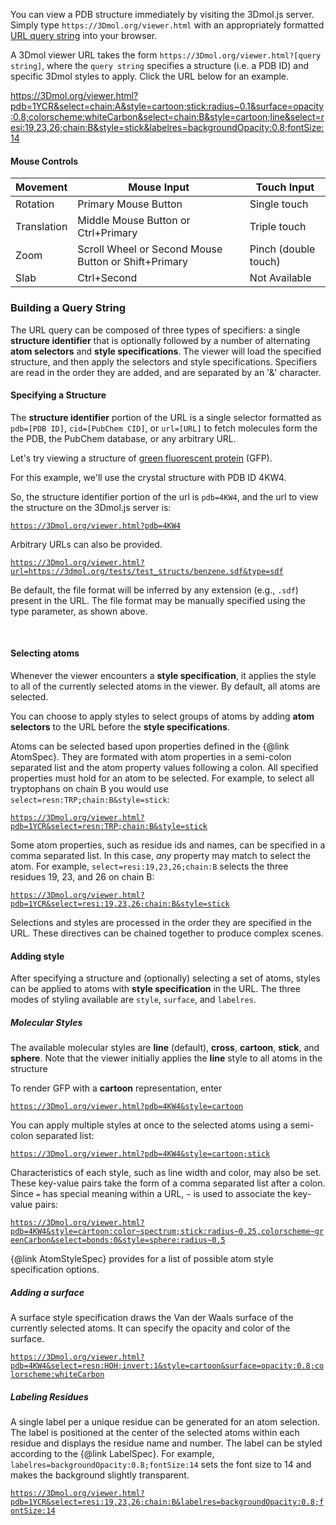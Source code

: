
You can view a PDB structure immediately by visiting the 3Dmol.js server.  Simply type `https://3Dmol.org/viewer.html` with an appropriately formatted [URL query string](http://en.wikipedia.org/wiki/Query_string) into your browser.

A 3Dmol viewer URL takes the form `https://3Dmol.org/viewer.html?[query string]`, where the `query string` specifies a structure (i.e. a PDB ID) and specific 3Dmol styles to apply.  Click the URL below for an example.

<a href="../viewer.html?pdb=1YCR&select=chain:A&style=cartoon;stick:radius~0.1&surface=opacity:0.8;colorscheme:whiteCarbon&select=chain:B&style=cartoon;line&select=resi:19,23,26;chain:B&style=cartoon;stick&labelres=backgroundOpacity:0.8;fontSize:14" style="word-wrap: break-word;">https://3Dmol.org/viewer.html?pdb=1YCR&select=chain:A&style=cartoon;stick:radius~0.1&surface=opacity:0.8;colorscheme:whiteCarbon&select=chain:B&style=cartoon;line&select=resi:19,23,26;chain:B&style=stick&labelres=backgroundOpacity:0.8;fontSize:14</a>


#### Mouse Controls ####

| Movement    | Mouse Input                                          | Touch Input          |
| ----------- | ---------------------------------------------------- | -------------------- |
| Rotation    | Primary Mouse Button                                 | Single touch         |
| Translation | Middle Mouse Button or Ctrl+Primary                  | Triple touch         |
| Zoom        | Scroll Wheel or Second Mouse Button or Shift+Primary | Pinch (double touch) |
| Slab        | Ctrl+Second                                          | Not Available        |


### Building a Query String ###

The URL query can be composed of three types of specifiers: a single **structure identifier** that is optionally followed by a number of alternating **atom selectors** and **style specifications**. The viewer will load the specified structure, and then apply the selectors and style specifications.
Specifiers are read in the order they are added, and are separated by an '&' character.


#### Specifying a Structure ####

The **structure identifier** portion of the URL is a single selector formatted as `pdb=[PDB ID]`, `cid=[PubChem CID]`, or `url=[URL]`
to fetch molecules form the the PDB, the PubChem database, or any arbitrary URL.


Let's try viewing a structure of  [green fluorescent protein](http://www.rcsb.org/pdb/explore/explore.do?structureId=4KW4) (GFP).  

For this example, we'll use the crystal structure with PDB ID 4KW4.

So, the structure identifier portion of the url is `pdb=4KW4`, and the url to view the structure on the 3Dmol.js server is:

[`https://3Dmol.org/viewer.html?pdb=4KW4`](../viewer.html?pdb=4KW4)

Arbitrary URLs can also be provided.

[`https://3Dmol.org/viewer.html?url=https://3dmol.org/tests/test_structs/benzene.sdf&type=sdf`](../viewer.html?url=https://3dmol.org/tests/test_structs/benzene.sdf&type=sdf)

Be default, the file format will be inferred by any extension (e.g., `.sdf`) present in the URL.  The file format may be
manually specified using the type parameter, as shown above.


</br>

#### Selecting atoms ####

Whenever the viewer encounters a **style specification**, it applies the style to all of the currently selected atoms in the viewer. By default, all atoms are selected.

You can choose to apply styles to select groups of atoms by adding **atom selectors** to the URL before the **style specifications**.

Atoms can be selected based upon properties defined in the {@link AtomSpec}.  They are formated with atom properties in a semi-colon separated list and the atom property values following a colon.  All specified properties must hold for an atom to be selected.  For example, to select all tryptophans on chain B you would use `select=resn:TRP;chain:B&style=stick`:

[`https://3Dmol.org/viewer.html?pdb=1YCR&select=resn:TRP;chain:B&style=stick`](../viewer.html?pdb=1YCR&select=resn:TRP;chain:B&style=stick)

Some atom properties, such as residue ids and names, can be specified in a comma separated list.  In this case, *any* property may match to select the atom. For example, `select=resi:19,23,26;chain:B` selects the three residues 19, 23, and 26 on chain B:

[`https://3Dmol.org/viewer.html?pdb=1YCR&select=resi:19,23,26;chain:B&style=stick`](../viewer.html?pdb=1YCR&select=resi:19,23,26;chain:B&style=stick)

Selections and styles are processed in the order they are specified in the URL.  These directives can be chained together to produce complex scenes.

#### Adding style ####

After specifying a structure and (optionally) selecting a set of atoms, styles can be applied to atoms with **style specification** in the URL.  The three modes of styling available are `style`, `surface`, and `labelres`.

##### Molecular Styles #####

The available molecular styles are **line** (default), **cross**, **cartoon**, **stick**, and **sphere**.  Note that the viewer initially applies the **line** style to all atoms in the structure

To render GFP with a **cartoon** representation, enter

[`https://3Dmol.org/viewer.html?pdb=4KW4&style=cartoon`](http://3Dmol.csb.pitt.edu/viewer.html?pdb=4KW4&style=cartoon)

You can apply multiple styles at once to the selected atoms using a semi-colon separated list:

[`https://3Dmol.org/viewer.html?pdb=4KW4&style=cartoon;stick`](../viewer.html?pdb=4KW4&style=cartoon;stick)

Characteristics of each style, such as line width and color, may also be set.  These key-value pairs take the form of a comma separated list after a colon.  Since `=` has special meaning within a URL, `~` is used to associate the key-value pairs:

[`https://3Dmol.org/viewer.html?pdb=4KW4&style=cartoon:color~spectrum;stick:radius~0.25,colorscheme~greenCarbon&select=bonds:0&style=sphere:radius~0.5`](../viewer.html?pdb=4KW4&style=cartoon:color~spectrum;stick:radius~0.25,colorscheme~greenCarbon&select=bonds:0&style=sphere:radius~0.5)


{@link AtomStyleSpec} provides for a list of possible atom style specification options.

##### Adding a surface #####

A surface style specification draws the Van der Waals surface of the currently selected atoms.  It can specify the opacity and color of the surface.

[`https://3Dmol.org/viewer.html?pdb=4KW4&select=resn:HOH;invert:1&style=cartoon&surface=opacity:0.8;colorscheme:whiteCarbon`](../viewer.html?pdb=4KW4&select=resn:HOH;invert:1&style=cartoon&surface=opacity:0.8;colorscheme:whiteCarbon)

##### Labeling Residues #####

A single label per a unique residue can be generated for an atom selection.  The label is positioned at the center of the selected atoms within each residue and displays the residue name and number.  The label can be styled according to the {@link LabelSpec}.  For example, `labelres=backgroundOpacity:0.8;fontSize:14` sets the font size to 14 and makes the background slightly transparent.

[`https://3Dmol.org/viewer.html?pdb=1YCR&select=resi:19,23,26;chain:B&labelres=backgroundOpacity:0.8;fontSize:14`](../viewer.html?pdb=1YCR&select=resi:19,23,26;chain:B&labelres=backgroundOpacity:0.8;fontSize:14)


